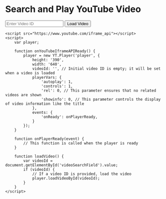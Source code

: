 <!DOCTYPE html>
<html>
<head>
    <title>YouTube Video Search</title>
</head>
<body>
    <h1>Search and Play YouTube Video</h1>
    <input type="text" id="videoSearchField" placeholder="Enter Video ID">
    <button onclick="loadVideo()">Load Video</button>
    <div id="player"></div>

    <script src="https://www.youtube.com/iframe_api"></script>
    <script>
        var player;

        function onYouTubeIframeAPIReady() {
            player = new YT.Player('player', {
                height: '390',
                width: '640',
                videoId: '', // Initial video ID is empty; it will be set when a video is loaded
                playerVars: {
                    'autoplay': 1,
                    'controls': 1,
                    'rel': 0, // This parameter ensures that no related videos are shown
                    'showinfo': 0, // This parameter controls the display of video information like the title
                },
                events: {
                    'onReady': onPlayerReady,
                }
            });
        }

        function onPlayerReady(event) {
            // This function is called when the player is ready
        }

        function loadVideo() {
            var videoId = document.getElementById('videoSearchField').value;
            if (videoId) {
                // If a video ID is provided, load the video
                player.loadVideoById(videoId);
            }
        }
    </script>
</body>
</html>
